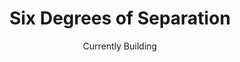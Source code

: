 ---
showonindex: true
title: Six Degrees of Separation
description: A webapp to visualise the Six Degrees of Separation Theory, and help you calculate your "social distance" from Rick Astley.
date: Currently Building
datestamp: "09.2022"
type: Webapp
documentationAvailable: false
link1: Notes
url1: https://krishgoel.notion.site/Six-Degrees-of-Separation-cf230bcb136e4462ae0951af71bb885e
link2: Github
url2: https://github.com/KrishGoel/sixdegreesofseparation
---